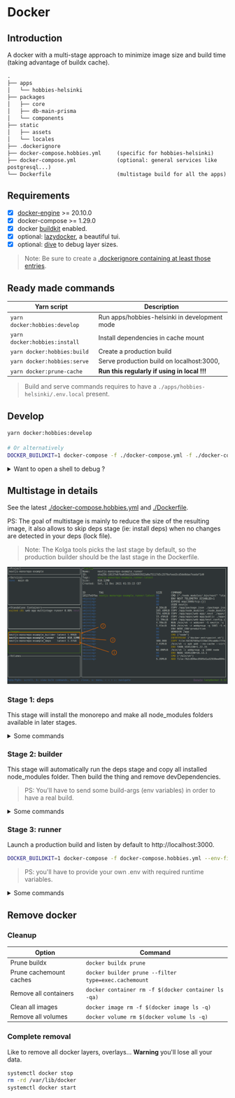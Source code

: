 # Docker

## Introduction

A docker with a multi-stage approach to minimize image size
and build time (taking advantage of buildx cache).

```
.
├── apps
│   └── hobbies-helsinki
├── packages
│   ├── core
│   ├── db-main-prisma
│   └── components
├── static
│   ├── assets
│   └── locales
├── .dockerignore
├── docker-compose.hobbies.yml     (specific for hobbies-helsinki)
├── docker-compose.yml             (optional: general services like postgresql...)
└── Dockerfile                     (multistage build for all the apps)
```

## Requirements

- [x] [docker-engine](https://docs.docker.com/get-docker) >= 20.10.0
- [x] docker-compose >= 1.29.0
- [x] docker [buildkit](https://docs.docker.com/develop/develop-images/build_enhancements) enabled.
- [x] optional: [lazydocker](https://github.com/jesseduffield/lazydocker), a beautiful tui.
- [x] optional: [dive](https://github.com/wagoodman/dive) to debug layer sizes.

> Note: Be sure to create a [.dockerignore containing at least those entries](https://github.com/City-of-Helsinki/events-helsinki-monorepo/blob/main/.dockerignore).

## Ready made commands

| Yarn script                   | Description                                   |
| ----------------------------- | --------------------------------------------- |
| `yarn docker:hobbies:develop` | Run apps/hobbies-helsinki in development mode |
| `yarn docker:hobbies:install` | Install dependencies in cache mount           |
| `yarn docker:hobbies:build`   | Create a production build                     |
| `yarn docker:hobbies:serve`   | Serve production build on localhost:3000,     |
| `yarn docker:prune-cache`     | **Run this regularly if using in local !!!**  |

> Build and serve commands requires to have a `./apps/hobbies-helsinki/.env.local` present.

## Develop

```bash
yarn docker:hobbies:develop

# Or alternatively
DOCKER_BUILDKIT=1 docker-compose -f ./docker-compose.yml -f ./docker-compose.hobbies.yml up develop
```

<details>
  <summary>Want to open a shell to debug ?</summary>
    
  ```bash
  DOCKER_BUILDKIT=1 docker-compose -f ./docker-compose.hobbies.yml run --rm develop sh
  ```
  
</details>

## Multistage in details

See the latest [./docker-compose.hobbies.yml](https://github.com/City-of-Helsinki/events-helsinki-monorepo/blob/main/docker-compose.hobbies.yml)
and [./Dockerfile](https://github.com/City-of-Helsinki/events-helsinki-monorepo/blob/main/docker-compose.hobbies.yml).

PS: The goal of multistage is mainly to reduce the size of the resulting image, it also allows to skip deps stage (ie: install deps) when no changes are detected in your deps (lock file).

> Note: The Kolga tools picks the last stage by default, so the production builder should be the last stage in the Dockerfile.

![Lazydocker multistage sizes](multistage-size.png)

### Stage 1: deps

This stage will install the monorepo and make all node_modules folders available in later
stages.

<details>
  <summary>Some commands</summary>
   
  To build it independently
    
  ```bash
  DOCKER_BUILDKIT=1 docker-compose -f docker-compose.hobbies.yml build --progress=tty deps
  # docker buildx bake -f docker-compose.hobbies.yml --progress=tty deps
  ```
    
  To force a rebuild
    
  ```bash
  DOCKER_BUILDKIT=1 docker-compose -f docker-compose.hobbies.yml build --no-cache --force-rm --progress=tty deps
  ```
    
  Want to open a shell into it ?
    
  ```bash
  DOCKER_BUILDKIT=1 docker-compose -f docker-compose.hobbies.yml run --rm deps sh
  ```

</details>

### Stage 2: builder

This stage will automatically run the deps stage and copy all installed node_modules folder.
Then build the thing and remove devDependencies.

> PS: You'll have to send some build-args (env variables) in order to have a real build.

<details>
  <summary>Some commands</summary>
  To build it independently
  
  ```bash
  DOCKER_BUILDKIT=1 docker-compose -f docker-compose.hobbies.yml build --progress=tty builder
  # docker buildx bake -f docker-compose.hobbies.yml --progress=tty builder
  ```
  
  To force a rebuild
  
  ```bash
  DOCKER_BUILDKIT=1 docker-compose -f docker-compose.hobbies.yml build --no-cache --force-rm --progress=tty builder
  ```
  
  Want to open a shell into it ?
  
  ```bash
  DOCKER_BUILDKIT=1 docker-compose -f docker-compose.hobbies.yml run --rm builder sh
  ```

</details>

### Stage 3: runner

Launch a production build and listen by default to http://localhost:3000.

```bash
DOCKER_BUILDKIT=1 docker-compose -f docker-compose.hobbies.yml --env-file .env.secret up runner
```

> PS: you'll have to provide your own .env with required runtime variables.

<details>
  <summary>Some commands</summary>
  To build it independently
  
  ```bash
  DOCKER_BUILDKIT=1 docker-compose -f docker-compose.hobbies.yml build --progress=tty runner
  # docker buildx bake -f docker-compose.hobbies.yml --progress=tty runner
  ```
  
  To force a rebuild
  
  ```bash
  DOCKER_BUILDKIT=1 docker-compose -f docker-compose.hobbies.yml build --no-cache --force-rm --progress=tty runner
  ```
  
  Want to open a shell into it ?
  
  ```bash
  DOCKER_BUILDKIT=1 docker-compose -f docker-compose.hobbies.yml run --rm runner sh
  ```
  
</details>

## Remove docker

### Cleanup

| Option                  | Command                                              |
| ----------------------- | ---------------------------------------------------- |
| Prune buildx            | `docker buildx prune`                                |
| Prune cachemount caches | `docker builder prune --filter type=exec.cachemount` |
| Remove all containers   | `docker container rm -f $(docker container ls -qa)`  |
| Clean all images        | `docker image rm -f $(docker image ls -q)`           |
| Remove all volumes      | `docker volume rm $(docker volume ls -q)`            |

### Complete removal

Like to remove all docker layers, overlays... **Warning** you'll lose all your data.

```bash
systemctl docker stop
rm -rd /var/lib/docker
systemctl docker start
```
